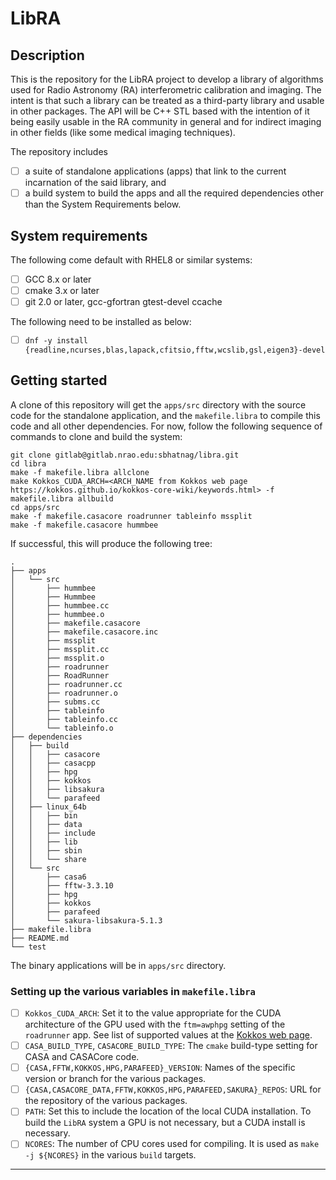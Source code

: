 # LibRA

## Description
This is the repository for the LibRA project to develop a library of algorithms used for Radio Astronomy (RA) interferometric calibration and imaging.  The intent is that such a library can be treated as a third-party library and usable in other packages.  The API will be C++ STL based with the intention of it being easily usable in the RA community in general and for indirect imaging in other fields (like some medical imaging techniques).

The repository includes

- [ ] a suite of standalone applications (apps) that link to the current incarnation of the said library, and
- [ ] a build system to build the apps and all the required dependencies other than the System Requirements below.

## System requirements
The following come default with RHEL8 or similar systems:

- [ ] GCC 8.x or later
- [ ] cmake 3.x or later
- [ ] git 2.0 or later, gcc-gfortran gtest-devel ccache

The following need to be installed as below:

- [ ] ```dnf -y install {readline,ncurses,blas,lapack,cfitsio,fftw,wcslib,gsl,eigen3}-devel ```


## Getting started

A clone of this repository will get the ```apps/src``` directory with the source code for the standalone application, and the ```makefile.libra``` to compile this code and all other dependencies.  For now, follow the following sequence of commands to clone and build the system:

```
git clone gitlab@gitlab.nrao.edu:sbhatnag/libra.git
cd libra
make -f makefile.libra allclone
make Kokkos_CUDA_ARCH=<ARCH_NAME from Kokkos web page https://kokkos.github.io/kokkos-core-wiki/keywords.html> -f makefile.libra allbuild
cd apps/src
make -f makefile.casacore roadrunner tableinfo mssplit
make -f makefile.casacore hummbee
```
If successful, this will produce the following tree:
```
.
├── apps
│   └── src
│       ├── hummbee
│       ├── Hummbee
│       ├── hummbee.cc
│       ├── hummbee.o
│       ├── makefile.casacore
│       ├── makefile.casacore.inc
│       ├── mssplit
│       ├── mssplit.cc
│       ├── mssplit.o
│       ├── roadrunner
│       ├── RoadRunner
│       ├── roadrunner.cc
│       ├── roadrunner.o
│       ├── subms.cc
│       ├── tableinfo
│       ├── tableinfo.cc
│       └── tableinfo.o
├── dependencies
│   ├── build
│   │   ├── casacore
│   │   ├── casacpp
│   │   ├── hpg
│   │   ├── kokkos
│   │   ├── libsakura
│   │   └── parafeed
│   ├── linux_64b
│   │   ├── bin
│   │   ├── data
│   │   ├── include
│   │   ├── lib
│   │   ├── sbin
│   │   └── share
│   └── src
│       ├── casa6
│       ├── fftw-3.3.10
│       ├── hpg
│       ├── kokkos
│       ├── parafeed
│       └── sakura-libsakura-5.1.3
├── makefile.libra
├── README.md
└── test

```

The binary applications will be in ```apps/src``` directory.

### Setting up the various variables in `makefile.libra`

- [ ] `Kokkos_CUDA_ARCH`: Set it to the value appropriate for the CUDA architecture of the GPU used with the `ftm=awphpg` setting of the `roadrunner` app.  See list of supported values at the [Kokkos web page](https://kokkos.github.io/kokkos-core-wiki/keywords.html).
- [ ] `CASA_BUILD_TYPE`, `CASACORE_BUILD_TYPE`: The `cmake` build-type setting for CASA and CASACore code.
- [ ] `{CASA,FFTW,KOKKOS,HPG,PARAFEED}_VERSION`: Names of the specific version or branch for the various packages.
- [ ] `{CASA,CASACORE_DATA,FFTW,KOKKOS,HPG,PARAFEED,SAKURA}_REPOS`: URL for the repository of the various packages.
- [ ] `PATH`: Set this to include the location of the local CUDA installation.  To build the `LibRA` system a GPU is not necessary, but a CUDA install is necessary.
- [ ] `NCORES`: The number of CPU cores used for compiling.  It is used as `make -j ${NCORES}` in the various `build` targets.

***
